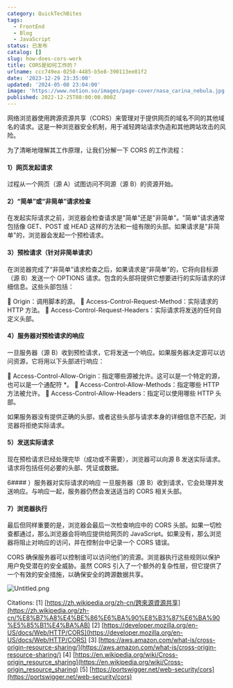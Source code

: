 ```yaml
---
category: QuickTechBites
tags:
  - FrontEnd
  - Blog
  - JavaScript
status: 已发布
catalog: []
slug: how-does-cors-work
title: CORS是如何工作的？
urlname: ccc749ea-0258-4485-b5e8-390113ee81f2
date: '2023-12-29 23:35:00'
updated: '2024-05-08 23:04:00'
image: 'https://www.notion.so/images/page-cover/nasa_carina_nebula.jpg'
published: 2022-12-25T08:00:00.000Z
---
```


网络浏览器使用跨源资源共享（CORS）来管理对于提供网页的域名不同的其他域名的请求。这是一种浏览器安全机制，用于减轻跨站请求伪造和其他跨站攻击的风险。


为了清晰地理解其工作原理，让我们分解一下 CORS 的工作流程：


#### 1）网页发起请求
过程从一个网页（源 A）试图访问不同源（源 B）的资源开始。


#### 2）“简单”或“非简单”请求检查
在发起实际请求之前，浏览器会检查请求是"简单"还是"非简单"。"简单"请求通常包括像 GET、POST 或 HEAD 这样的方法和一组有限的头部。如果请求是"非简单"的，浏览器会发起一个预检请求。


#### 3）预检请求（针对非简单请求）
在浏览器完成了“非简单”请求检查之后，如果请求是“非简单”的，它将向目标源（源 B）发送一个 OPTIONS 请求。包含的头部将提供它想要进行的实际请求的详细信息。这些头部包括：


🔸 Origin：调用脚本的源。
🔸 Access-Control-Request-Method：实际请求的 HTTP 方法。
🔸 Access-Control-Request-Headers：实际请求将发送的任何自定义头部。


#### 4）服务器对预检请求的响应
一旦服务器（源 B）收到预检请求，它将发送一个响应。如果服务器决定源可以访问资源，它将用以下头部进行响应：


🔹 Access-Control-Allow-Origin：指定哪些源被允许。这可以是一个特定的源，也可以是一个通配符 *。
🔹 Access-Control-Allow-Methods：指定哪些 HTTP 方法被允许。
🔹 Access-Control-Allow-Headers：指定可以使用哪些 HTTP 头部。


如果服务器没有提供正确的头部，或者这些头部与请求本身的详细信息不匹配，浏览器将拒绝实际请求。


#### 5）发送实际请求
现在预检请求已经处理完毕（成功或不需要），浏览器可以向源 B 发送实际请求。请求将包括任何必要的头部、凭证或数据。


6#### ）服务器对实际请求的响应
一旦服务器（源 B）收到请求，它会处理并发送响应。与响应一起，服务器仍然会发送适当的 CORS 相关头部。


#### 7）浏览器执行
最后但同样重要的是，浏览器会最后一次检查响应中的 CORS 头部。如果一切检查都通过，那么浏览器会将响应提供给网页的 JavaScript。如果没有，那么浏览器将阻止对响应的访问，并在控制台中记录一个 CORS 错误。


CORS 确保服务器可以控制谁可以访问他们的资源。浏览器执行这些规则以保护用户免受潜在的安全威胁。虽然 CORS 引入了一个额外的复杂性层，但它提供了一个有效的安全措施，以确保安全的跨源数据共享。


![Untitled.png](https://prod-files-secure.s3.us-west-2.amazonaws.com/5d24fe63-e567-4804-86f9-9fdc62e13082/b3deb140-f22b-4520-bcee-759301567801/Untitled.png?X-Amz-Algorithm=AWS4-HMAC-SHA256&X-Amz-Content-Sha256=UNSIGNED-PAYLOAD&X-Amz-Credential=ASIAZI2LB466WWUZRLCB%2F20250326%2Fus-west-2%2Fs3%2Faws4_request&X-Amz-Date=20250326T213445Z&X-Amz-Expires=3600&X-Amz-Security-Token=IQoJb3JpZ2luX2VjEM3%2F%2F%2F%2F%2F%2F%2F%2F%2F%2FwEaCXVzLXdlc3QtMiJHMEUCICIUuZpdSZ0MjlvtE5r78Ccra%2BbDkBxlW96FF9tCs7cMAiEA24Sy5isHUKzkx4EFCall9cC2ry8ZsRtejAxzTNzIrXMq%2FwMINhAAGgw2Mzc0MjMxODM4MDUiDBmUq0zJ5ZRZUsxg4ircA1CnMAhE%2BJnadlsQtstSrzTh1shQcnJuLcpBYp6eRFkKgX5%2BP3yIcs1HCJV9o1cennROx2u2gFY2uI5XUQVkWUi3CSO32TEV%2Fzlj6eNCbIP1kgpoAe8BnD72yxc1r09hhG24voz7ZBb0mBy2GO82OUemxApFPWdHAnxj64MzDz7g4ko8YqFZHTRATESnJut4ZFmfzM3Hlc76mM8R7XvVnQbyPOKCjx%2Bjrqlv3Zci8KeTFVOm8q1gu5qbI6A4%2FIC6mSJOa6BBna7%2Fo9bXE%2F6Y3A%2BXm%2B5mKtgWlBNvbwiawSkOMcavmSFOm1WVePlG0PUfODacUTbVOMps1Q2Hk1zcsoMclHeiDEx%2FeIQ%2FHqkD0C0fUntFxyuar0hE4ht4SeQE3XsGwAqJ9U0ROLRuoziPnWYbjeUIxI2ZvTpE7FwefVBbqebB1hm9DCXRbE23rQvbFDgrjsNnQiSDifYEB6lsH0HUriNyAQsgrUMvuYWaQpqcgzH9pVNC%2FWk9C2TPjUcm%2BPNkSUcMlSumor%2BrTo%2BwUGcfSepb%2FDQcjpLbqTYWFqfEsxkO6AgBaEvbCzoMUKBS768QrkStgSJQ0FZCM9Yt9XIQf7%2Fh0QMhOJc7JUjgR2Xkn%2BkRiF2LtPd1C8cYMLbRkb8GOqUBDbIPRiNzaEltzxCzDU9CifFFA8DvRV9XaGOotJD4p3ii0F1pN0a7B5BzW%2BnHomULPMyvZUj4jwFlFpImPbW%2Fjce%2B3uS66Joyf2mtJfCuwI1ojHITA4pbFK3kTXvsn1cm3IjWbIAggDmWp97us0M3gYdCLoo7XDJAeWK636IOt6hgyI%2Fd2bftTSfHNzBN3AUKCc%2FTP%2Fbb%2Bk%2FDMWSYzAPx4cGgAZy9&X-Amz-Signature=c6127024f02d942b84bc1a09ab081a2bca96c5de0684ac914344e363737d3ad1&X-Amz-SignedHeaders=host&x-id=GetObject)


Citations:
[1] [https://zh.wikipedia.org/zh-cn/跨來源資源共享](https://zh.wikipedia.org/zh-cn/%E8%B7%A8%E4%BE%86%E6%BA%90%E8%B3%87%E6%BA%90%E5%85%B1%E4%BA%AB)
[2] [https://developer.mozilla.org/en-US/docs/Web/HTTP/CORS](https://developer.mozilla.org/en-US/docs/Web/HTTP/CORS)
[3] [https://aws.amazon.com/what-is/cross-origin-resource-sharing/](https://aws.amazon.com/what-is/cross-origin-resource-sharing/)
[4] [https://en.wikipedia.org/wiki/Cross-origin_resource_sharing](https://en.wikipedia.org/wiki/Cross-origin_resource_sharing)
[5] [https://portswigger.net/web-security/cors](https://portswigger.net/web-security/cors)

